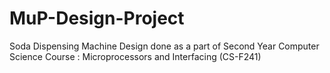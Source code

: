 # MuP-Design-Project
Soda Dispensing Machine Design done as a part of Second Year Computer Science Course : Microprocessors and Interfacing (CS-F241)

